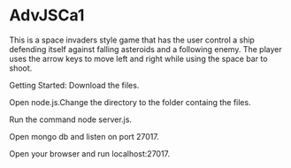 # AdvJSCa1
This is a space invaders style game that has the user control a ship defending itself against falling asteroids and a following enemy. The player uses the arrow keys to move left and right while using the space bar to shoot.

Getting Started:
Download the files.

Open node.js.Change the directory to the folder containg the files.

Run the command node server.js.

Open mongo db and listen on port 27017.

Open your browser and run localhost:27017.




